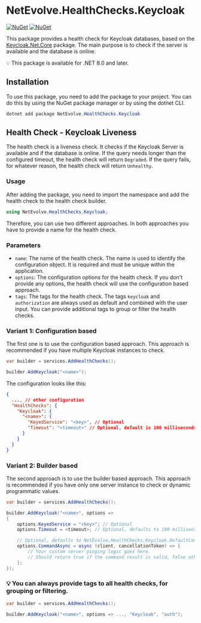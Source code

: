 # NetEvolve.HealthChecks.Keycloak

[![NuGet](https://img.shields.io/nuget/v/NetEvolve.HealthChecks.Keycloak?logo=nuget)](https://www.nuget.org/packages/NetEvolve.HealthChecks.Keycloak/)
[![NuGet](https://img.shields.io/nuget/dt/NetEvolve.HealthChecks.Keycloak?logo=nuget)](https://www.nuget.org/packages/NetEvolve.HealthChecks.Keycloak/)

This package provides a health check for Keycloak databases, based on the [Keycloak.Net.Core](https://www.nuget.org/packages/Keycloak.Net.Core/) package. The main purpose is to check if the server is available and the database is online.

:bulb: This package is available for .NET 8.0 and later.

## Installation
To use this package, you need to add the package to your project. You can do this by using the NuGet package manager or by using the dotnet CLI.
```powershell
dotnet add package NetEvolve.HealthChecks.Keycloak
```

## Health Check - Keycloak Liveness
The health check is a liveness check. It checks if the Keycloak Server is available and if the database is online.
If the query needs longer than the configured timeout, the health check will return `Degraded`.
If the query fails, for whatever reason, the health check will return `Unhealthy`.

### Usage
After adding the package, you need to import the namespace and add the health check to the health check builder.
```csharp
using NetEvolve.HealthChecks.Keycloak;
```
Therefore, you can use two different approaches. In both approaches you have to provide a name for the health check.

### Parameters
- `name`: The name of the health check. The name is used to identify the configuration object. It is required and must be unique within the application.
- `options`: The configuration options for the health check. If you don't provide any options, the health check will use the configuration based approach.
- `tags`: The tags for the health check. The tags `keycloak` and `authorization` are always used as default and combined with the user input. You can provide additional tags to group or filter the health checks.

### Variant 1: Configuration based
The first one is to use the configuration based approach. This approach is recommended if you have multiple Keycloak instances to check.
```csharp
var builder = services.AddHealthChecks();

builder.AddKeycloak("<name>");
```

The configuration looks like this:
```json
{
  ..., // other configuration
  "HealthChecks": {
    "Keycloak": {
      "<name>": {
        "KeyedService": "<key>", // Optional
        "Timeout": "<timeout>" // Optional, default is 100 milliseconds
      }
    }
  }
}
```

### Variant 2: Builder based
The second approach is to use the builder based approach. This approach is recommended if you have only one server instance to check or dynamic programmatic values.
```csharp
var builder = services.AddHealthChecks();

builder.AddKeycloak("<name>", options =>
{
    options.KeyedService = "<key>"; // Optional
    options.Timeout = <timeout>; // Optional, defaults to 100 milliseconds

    // Optional, defaults to NetEvolve.HealthChecks.Keycloak.DefaultCommandAsync
    options.CommandAsync = async (client, cancellationToken) => {
        // Your custom server pinging logic goes here.
        // Should return true if the command result is valid, false otherwise.
    };
});
```

### :bulb: You can always provide tags to all health checks, for grouping or filtering.

```csharp
var builder = services.AddHealthChecks();

builder.AddKeycloak("<name>", options => ..., "Keycloak", "auth");
```